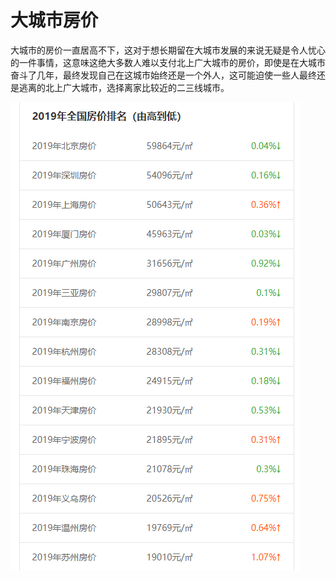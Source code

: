 # 大城市房价

大城市的房价一直居高不下，这对于想长期留在大城市发展的来说无疑是令人忧心的一件事情，这意味这绝大多数人难以支付北上广大城市的房价，即使是在大城市奋斗了几年，最终发现自己在这城市始终还是一个外人，这可能迫使一些人最终还是逃离的北上广大城市，选择离家比较近的二三线城市。



![2019年房价](https://raw.githubusercontent.com/junstudys/images/master/2019%E5%B9%B4%E6%88%BF%E4%BB%B7%E6%95%B0%E6%8D%AE.png)
